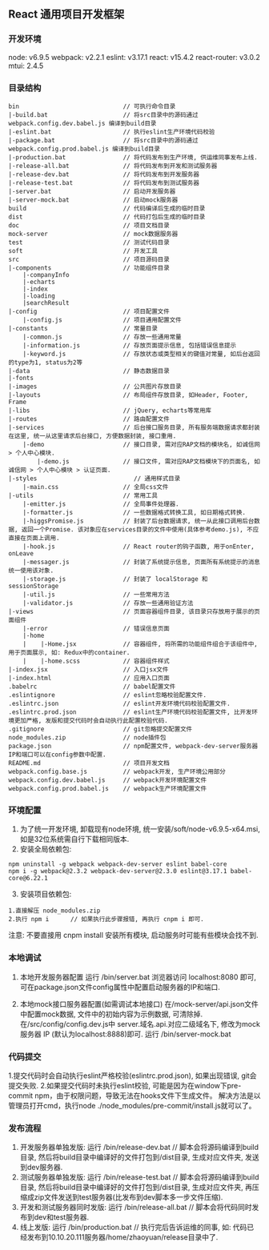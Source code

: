 ## React 通用项目开发框架

### 开发环境
node: v6.9.5
webpack: v2.2.1
eslint: v3.17.1
react: v15.4.2
react-router: v3.0.2
mtui: 2.4.5

### 目录结构
```
bin                             // 可执行命令目录
|-build.bat                     // 将src目录中的源码通过 webpack.config.dev.babel.js 编译到build目录
|-eslint.bat                    // 执行eslint生产环境代码校验
|-package.bat                   // 将src目录中的源码通过 webpack.config.prod.babel.js 编译到build目录
|-production.bat                // 将代码发布到生产环境, 供运维同事发布上线.
|-release-all.bat               // 将代码发布到开发和测试服务器
|-release-dev.bat               // 将代码发布到开发服务器
|-release-test.bat              // 将代码发布到测试服务器
|-server.bat                    // 启动开发服务器
|-server-mock.bat               // 启动mock服务器
build                           // 代码编译后生成的临时目录
dist                            // 代码打包后生成的临时目录
doc                             // 项目文档目录
mock-server                     // mock数据服务器
test                            // 测试代码目录
soft                            // 开发工具
src                             // 项目源码目录
|-components                    // 功能组件目录
    |-companyInfo
    |-echarts
    |-index
    |-loading
    |searchResult
|-config                        // 项目配置文件
    |-config.js                 // 项目通用配置文件
|-constants                     // 常量目录
    |-common.js                 // 存放一些通用常量
    |-information.js            // 存放页面提示信息, 包括错误信息提示
    |-keyword.js                // 存放状态或类型相关的键值对常量, 如后台返回的type为1, status为2等
|-data                          // 静态数据目录
|-fonts
|-images                        // 公共图片存放目录
|-layouts                       // 布局组件存放目录, 如Header, Footer, Frame
|-libs                          // jQuery, echarts等常用库
|-routes                        // 路由配置文件
|-services                      // 后台接口服务目录, 所有服务端数据请求都封装在这里, 统一从这里请求后台接口, 方便数据封装, 接口重用.
    |-demo                      // 接口目录, 需对应RAP文档的模块名, 如诚信网 > 个人中心模块.
        |-demo.js               // 接口文件, 需对应RAP文档模块下的页面名, 如诚信网 > 个人中心模块 > 认证页面.
|-styles                           // 通用样式目录
    |-main.css                  // 全局css文件
|-utils                         // 常用工具
    |-emitter.js                // 全局事件处理器.
    |-formatter.js              // 一些数据格式转换工具, 如日期格式转换.
    |-higgsPromise.js           // 封装了后台数据请求, 统一从此接口调用后台数据, 返回一个Promise. 该对象应在services目录的文件中使用(具体参考demo.js), 不应直接在页面上调用.
    |-hook.js                   // React router的钩子函数, 用于onEnter, onLeave
    |-messager.js               // 封装了系统提示信息, 页面所有系统提示的消息统一使用该对象.
    |-storage.js                // 封装了 localStorage 和 sessionStorage
    |-util.js                   // 一些常用方法
    |-validator.js              // 存放一些通用验证方法
|-views                         // 页面容器组件目录, 该目录只存放用于展示的页面组件
    |-error                     // 错误信息页面
    |-home
    |    |-Home.jsx             // 容器组件, 将所需的功能组件组合于该组件中, 用于页面展示, 如: Redux中的container.
    |    |-home.scss            // 容器组件样式
|-index.jsx                     // 入口jsx文件
|-index.html                    // 应用入口页面
.babelrc                        // babel配置文件
.eslintignore                   // eslint忽略校验配置文件.
.eslintrc.json                  // eslint开发环境代码校验配置文件. 
.eslintrc.prod.json             // eslint生产环境代码校验配置文件, 比开发环境更加严格, 发版和提交代码时会自动执行此配置校验代码.
.gitignore                      // git忽略提交配置文件
node_modules.zip                // node插件包
package.json                    // npm配置文件, webpack-dev-server服务器IP和端口可以在config参数中配置.
README.md                       // 项目开发文档
webpack.config.base.js          // webpack开发, 生产环境公用部分
webpack.config.dev.babel.js     // webpack开发环境配置文件
webpack.config.prod.babel.js    // webpack生产环境配置文件
```

### 环境配置
1. 为了统一开发环境, 卸载现有node环境, 统一安装/soft/node-v6.9.5-x64.msi, 如是32位系统需自行下载相同版本.
2. 安装全局依赖包:
```
npm uninstall -g webpack webpack-dev-server eslint babel-core
npm i -g webpack@2.3.2 webpack-dev-server@2.3.0 eslint@3.17.1 babel-core@6.22.1
```
3. 安装项目依赖包:
```
1.直接解压 node_modules.zip
2.执行 npm i      // 如果执行此步骤报错, 再执行 cnpm i 即可.
```
注意: 不要直接用 cnpm install 安装所有模块, 启动服务时可能有些模块会找不到.

### 本地调试
1. 本地开发服务器配置
    运行 /bin/server.bat
    浏览器访问 localhost:8080 即可, 可在package.json文件config属性中配置启动服务器的IP和端口.

2. 本地mock接口服务器配置(如需调试本地接口)
    在/mock-server/api.json文件中配置mock数据, 文件中的初始内容为示例数据, 可清除掉.
    在/src/config/config.dev.js中 server.域名.api.对应二级域名下, 修改为mock服务器 IP (默认为localhost:8888)即可.
    运行 /bin/server-mock.bat

### 代码提交
1.提交代码时会自动执行eslint严格校验(eslintrc.prod.json), 如果出现错误, git会提交失败. 
2.如果提交代码时未执行eslint校验, 可能是因为在window下pre-commit npm，由于权限问题，导致无法在hooks文件下生成文件。
  解决方法是以管理员打开cmd，执行node ./node_modules/pre-commit/install.js就可以了。

### 发布流程
1. 开发服务器单独发版:
    运行 /bin/release-dev.bat   // 脚本会将源码编译到build目录, 然后将build目录中编译好的文件打包到/dist目录, 生成对应文件夹, 发送到dev服务器.
2. 测试服务器单独发版:
    运行 /bin/release-test.bat  // 脚本会将源码编译到build目录, 然后将build目录中编译好的文件打包到/dist目录, 生成对应文件夹, 再压缩成zip文件发送到test服务器(比发布到dev脚本多一步文件压缩).
3. 开发和测试服务器同时发版:
    运行 /bin/release-all.bat   // 脚本会将代码同时发布到dev和test服务器.    
4. 线上发版:
    运行 /bin/production.bat    // 执行完后告诉运维的同事, 如: 代码已经发布到10.10.20.111服务器/home/zhaoyuan/release目录中了.